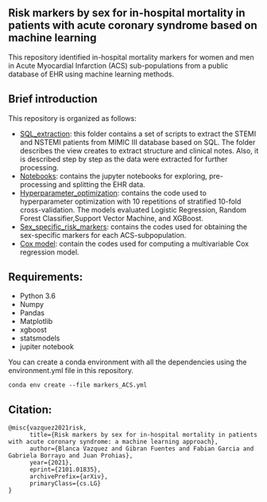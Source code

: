 ## Risk markers by sex for in-hospital mortality in patients with acute coronary syndrome based on machine learning

This repository identified in-hospital mortality markers for women and men in Acute Myocardial Infarction (ACS) sub-populations from a public database of EHR using machine learning methods.


## Brief introduction
This repository is organized as follows:

* [SQL_extraction](https://github.com/blancavazquez/Riskmarkers_AMI/tree/master/sql_extraction): this folder contains a set of scripts to extract the STEMI and NSTEMI patients from MIMIC III database based on SQL. The folder describes the view creates to extract structure and clinical notes. Also, it is described step by step as the data were extracted for further processing.
* [Notebooks](https://github.com/blancavazquez/Riskmarkers_AMI/tree/master/notebooks): contains the jupyter notebooks for exploring, pre-processing and splitting the EHR data.
* [Hyperparameter_optimization](https://github.com/blancavazquez/Riskmarkers_AMI/tree/master/hyperparameter_optimization): contains the code used to hyperparameter optimization with 10 repetitions of stratified 10-fold cross-validation. The models evaluated Logistic Regression, Random Forest Classifier,Support Vector Machine, and XGBoost.
* [Sex_specific_risk_markers](https://github.com/blancavazquez/Riskmarkers_AMI/tree/master/sex_specific_risk_markers): contains the codes used for obtaining the sex-specific markers for each ACS-subpopulation. 
* [Cox model](https://github.com/blancavazquez/Riskmarkers_AMI/tree/master/cox_model): contain the codes used for computing a multivariable Cox regression model.

## Requirements:
* Python 3.6
* Numpy
* Pandas
* Matplotlib
* xgboost
* statsmodels
* jupiter notebook

You can create a conda environment with all the dependencies using the environment.yml file in this repository.

```
conda env create --file markers_ACS.yml
```

## Citation:

```
@misc{vazquez2021risk,
      title={Risk markers by sex for in-hospital mortality in patients with acute coronary syndrome: a machine learning approach}, 
      author={Blanca Vazquez and Gibran Fuentes and Fabian Garcia and Gabriela Borrayo and Juan Prohias},
      year={2021},
      eprint={2101.01835},
      archivePrefix={arXiv},
      primaryClass={cs.LG}
}
```

